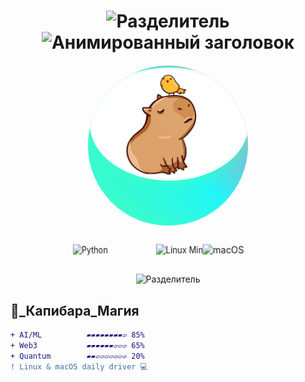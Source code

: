 <div align="center">

  <!-- Анимированный заголовок с градиентом -->
  <h1 align="center">
     <img src="https://readme-typing-svg.demolab.com?font=Fira+Code&size=20&pause=1000&color=45FFB8&width=600&lines=▰▰▰▰▰▰▰▰▰▰▰▰▰▰▰▰▰▰▰▰▰▰▰▰▰▰▰▰▰▰▰▰▰▰▰▰▰▰▰▰▰▰" alt="Разделитель">
    <img src="https://readme-typing-svg.demolab.com?font=Space+Mono&weight=800&size=30&duration=4000&pause=1000&color=22F7F7&background=45FFB800&width=600&lines=%F0%9F%94%A5+Fedorov.sFF+%F0%9F%92%BB;%F0%9F%93%9A+Smart+Developer+%F0%9F%94%94;%E2%9C%A8+Linux+%26+MacOS+Enthusiast+%E2%9C%A8" alt="Анимированный заголовок">
  </h1>

  <!-- Аватар с эффектом голограммы -->
  <div style="
    width: 250px;
    height: 250px;
    margin: 20px auto;
    border-radius: 50%;
    background: linear-gradient(45deg, #45ffb8, #22f7f7, #ff69b4);
    padding: 3px;
    position: relative;
    overflow: hidden;
    animation: hologram 3s infinite;
  ">
    <img 
      src="https://raw.githubusercontent.com/Nemets87/Nemets87/main/photo_2025-02-12_08-53-12.jpg" 
      width="100%" 
      style="
        border-radius: 50%;
        border: 2px solid white;
        filter: drop-shadow(0 0 15px #45ffb8);
        transition: transform 0.5s;
      "
      onmouseover="this.style.transform='scale(1.1)'"
      onmouseout="this.style.transform='scale(1)'"
      alt="Nemets87"
    >
    <!-- Наложение с эффектом сканирования -->
    <div style="
      position: absolute;
      top: 0;
      left: 0;
      width: 100%;
      height: 100%;
      background: linear-gradient(45deg, transparent 50%, rgba(69,255,184,0.2));
      mix-blend-mode: overlay;
      animation: scan 2s infinite;
    "></div>
  </div>

  <!-- 3D-бейджи с анимацией -->
  <div align="center" style="
    perspective: 1000px;
    transform-style: preserve-3d;
    margin: 30px 0;
  ">
    <div style="display: inline-block; transform: rotateY(-25deg) translateZ(50px);">
      <img src="https://img.shields.io/badge/Python-Force%20Master-3776AB?style=for-the-badge&logo=python&logoColor=ffdd54&labelColor=000&color=45ffb8" alt="Python">
    </div>
    <div style="display: inline-block; transform: rotateY(25deg) translateZ(50px); margin: 0 20px;">
      <img src="https://img.shields.io/badge/Linux%20Mint-Ultimate%20Hacker-87CF3E?style=for-the-badge&logo=linuxmint&logoColor=white&labelColor=000&color=22f7f7" alt="Linux Mint">
    </div>
    <div style="display: inline-block; transform: rotateY(-15deg) translateZ(50px);">
      <img src="https://img.shields.io/badge/macOS-Terminal%20Ninja-000000?style=for-the-badge&logo=apple&logoColor=white&labelColor=000&color=ff69b4" alt="macOS">
    </div>
  </div>

  <!-- Анимированный разделитель с бегущей строкой -->
  <div align="center">
    <img src="https://readme-typing-svg.demolab.com?font=Fira+Code&size=20&pause=1000&color=45FFB8&width=600&lines=▰▰▰▰▰▰▰▰▰▰▰▰▰▰▰▰▰▰▰▰▰▰▰▰▰▰▰▰▰▰▰▰▰▰▰▰▰▰▰▰▰▰" alt="Разделитель">
  </div>






</div>



## 🔄_Капибара_Магия

```diff
+ AI/ML          ▰▰▰▰▰▰▰▰▱ 85% 
+ Web3           ▰▰▰▰▰▰▱▱▱ 65%
+ Quantum        ▰▰▱▱▱▱▱▱▱ 20%
! Linux & macOS daily driver 💻

